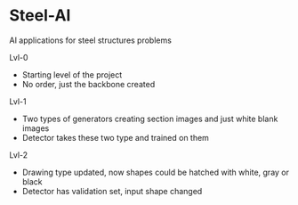 # Steel-AI
 AI applications for steel structures problems

 Lvl-0
 - Starting level of the project
 - No order, just the backbone created
 
 Lvl-1
 - Two types of generators creating section images and just white blank images
 - Detector takes these two type and trained on them
 
 Lvl-2
 - Drawing type updated, now shapes could be hatched with white, gray or black
 - Detector has validation set, input shape changed
